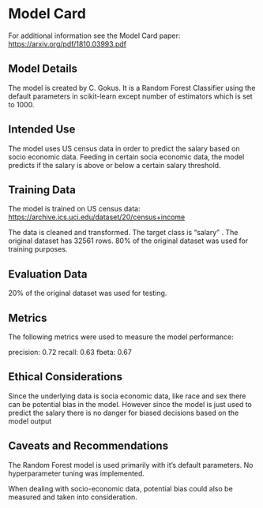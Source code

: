 # Model Card

For additional information see the Model Card paper: https://arxiv.org/pdf/1810.03993.pdf

## Model Details

The model is created by C. Gokus. It is a Random Forest Classifier using the default parameters in scikit-learn except number of estimators which is set to 1000.

## Intended Use

The model uses US census data in order to predict the salary based on socio economic data. Feeding in certain socia economic data, the model predicts if the salary is above or below a certain salary threshold.

## Training Data

The model is trained on US census data: https://archive.ics.uci.edu/dataset/20/census+income

The data is cleaned and transformed. The target class is “salary” . The original dataset has 32561 rows. 80% of the original dataset was used for training purposes.

## Evaluation Data

20% of the original dataset was used for testing.

## Metrics

The following metrics were used to measure the model performance:

precision: 0.72
recall: 0.63
fbeta: 0.67

## Ethical Considerations

Since the underlying data is socia economic data, like race and sex there can be potential bias in the model. However since the model is just used to predict the salary there is no danger for biased decisions based on the model output

## Caveats and Recommendations

The Random Forest model is used primarily with it’s default parameters. No hyperparameter tuning was implemented.

When dealing with socio-economic data, potential bias could also be measured and taken into consideration.